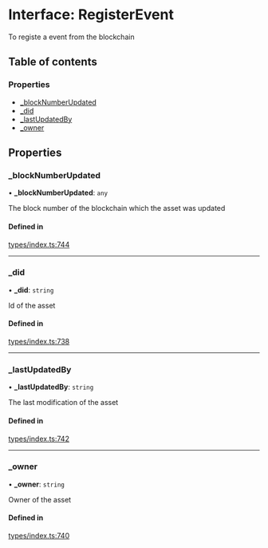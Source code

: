 # Interface: RegisterEvent

To registe a event from the blockchain

## Table of contents

### Properties

- [\_blockNumberUpdated](RegisterEvent.md#_blocknumberupdated)
- [\_did](RegisterEvent.md#_did)
- [\_lastUpdatedBy](RegisterEvent.md#_lastupdatedby)
- [\_owner](RegisterEvent.md#_owner)

## Properties

### \_blockNumberUpdated

• **\_blockNumberUpdated**: `any`

The block number of the blockchain which the asset was updated

#### Defined in

[types/index.ts:744](https://github.com/nevermined-io/react-components/blob/68ff983/catalog/src/types/index.ts#L744)

___

### \_did

• **\_did**: `string`

Id of the asset

#### Defined in

[types/index.ts:738](https://github.com/nevermined-io/react-components/blob/68ff983/catalog/src/types/index.ts#L738)

___

### \_lastUpdatedBy

• **\_lastUpdatedBy**: `string`

The last modification of the asset

#### Defined in

[types/index.ts:742](https://github.com/nevermined-io/react-components/blob/68ff983/catalog/src/types/index.ts#L742)

___

### \_owner

• **\_owner**: `string`

Owner of the asset

#### Defined in

[types/index.ts:740](https://github.com/nevermined-io/react-components/blob/68ff983/catalog/src/types/index.ts#L740)
